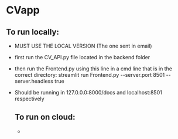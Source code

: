 # CVapp

## To run locally:
- MUST USE THE LOCAL VERSION (The one sent in email)
- first run the CV_API.py file located in the backend folder
- then run the Frontend.py using this line in a cmd line that is in the correct directory: streamlit run Frontend.py --server.port 8501 --server.headless true
- Should be running in 127.0.0.0:8000/docs and localhost:8501 respectively

  ## To run on cloud:
  - 



